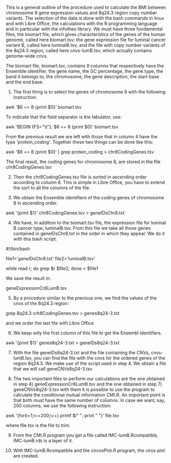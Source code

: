 This is a general outline of the procedure used to calculate the BMI between chromosome 8 gene expression values ​​and 8q24.3 region copy number variants. The selection of the data is done with the bash commands in linux and with Libre Office, the calculations with the R programming language and in particular with the infotheo library. We must have three fundamental files, the biomart file, which gives characteristics of the genes of the human genome, called here biomart.tsv; the gene expression file for luminal cancer variant B, called here luminalB.tsv, and the file with copy number variants of the 8q24.3 region, called here cnvs-lumB.tsv, which actually contains genome-wide cnvs.

The biomart file, biomart.tsv, contains 9 columns that respectively have the Ensemble identifier, the gene name, the GC percentage, the gene type, the band it belongs to, the chromosome, the gene description, the start base and the end base.

1) The first thing is to select the genes of chromosome 8 with the following instruction:

awk '$6 == 8 {print $0}' biomart.tsv

To indicate that the field separator is the tabulator, use:

awk 'BEGIN {FS="\t"}; $6 == 8 {print $0}' biomart.tsv

From the previous result we are left with those that in column 4 have the type 'protein_coding'. Together these two things can be done like this:

awk '$6 == 8 {print $0}' | grep protein_coding > chr8CodingGenes.tsv

The final result, the coding genes for chromosome 8, are stored in the file chr8CodingGenes.tsv

2) Then the chr8CodingGenes.tsv file is sorted in ascending order according to column 8. This is simple in Libre Office, you have to extend the sort to all the columns of the file.

3) We obtain the Ensemble identifiers of the coding genes of chromosome 8 in ascending order.

awk '{print $1}' chr8CodingGenes.tsv > geneIDsChr8.txt

4) We have, in addition to the biomart.tsv file, the expression file for luminal B cancer type, luminalB.tsv. From this file we take all those genes contained in geneIDsChr8.txt in the order in which they appear. We do it with this bash script:


#!/bin/bash

file1='geneIDsChr8.txt'
file2='luminalB.tsv'

while read r;
do
grep $r $file2;
done < $file1


We save the result in:

geneExpressionCr8LumB.tsv

5) By a procedure similar to the previous one, we find the values ​​of the cnvs of the 8q24.3 region:

grep 8q24.3 crh8CodingGenes.tsv > genes8q24-3.txt

and we order the last file with Libre Office.

6) We keep only the first column of this file to get the Ensembl identifiers.

awk '{print $1}' genes8q24-3.txt > geneIDs8q24-3.txt

7) With the file geneIDs8q24-3.txt and the file containing the CNVs, cnvs-lumB.tsv, you can find the file with the cnvs for the ordered genes of the region
8q24.3. We make use of the script used in step 4. We obtain a file that we will call geneCNVs8q24-3.tsv

8) The two important files to perform our calculations are the one obtained in step 4) geneExpressionCr8LumB.tsv and the one obtained in step 7) geneCNVs8q24-3.tsv
with them it is possible to use the program to calculate the conditional mutual information CMI.R. An important point is that both must have the same number of columns. In case we want, say, 200 columns, we use the following instruction:

awk '{for(i=1;i<=200;i++) printf $i" "; print " "}' file.tsv

where file.tsv is the file to trim.


9) From the CMI.R program you get a file called IMC-lumB.Rcompatible, IMC-lumB.rds is a layer of it.

10) With IMC-lumB.Rcompatible and the circosPlot.R program, the ciros plot are created.
